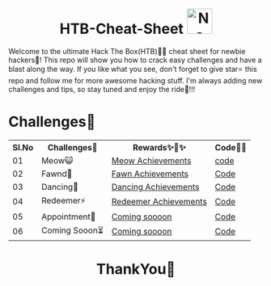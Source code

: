 <h1 align="center">HTB-Cheat-Sheet <img src="https://yt3.googleusercontent.com/ytc/AIdro_m8hs3PB35QV1toC1BNAoHVVDCKocacvWy7AD_wTg=s900-c-k-c0x00ffffff-no-rj" width="50px" alt="No image">  </h1>

Welcome to the ultimate Hack The Box(HTB)🧑‍💻 cheat sheet for newbie hackers🥷! This repo will show you how to crack easy challenges and have a blast along the way. If you like what you see, don't forget to give star⭐ this repo and follow me for more awesome hacking stuff. I'm always adding new challenges and tips, so stay tuned and enjoy the ride🤩!!!

# Challenges🎯

<table>

<tr>
<th>Sl.No</th>
<th>Challenges🎯</th>
<th>Rewards✨🎉✨</th>
<th>Code🧑‍💻</th>
</tr>

<tr>
<td>01</td>
<td>Meow😺</td>
<td><a href="https://www.hackthebox.com/achievement/machine/1868506/394">Meow Achievements</a></td>
<td><a href="https://github.com/theNareshofficial/HTB-Cheat-Sheet/blob/main/challenges/Meow.md">code</a></td>
</tr>

<tr>
<td>02</td>
<td>Fawnd🦌</td>
<td><a href="https://www.hackthebox.com/achievement/machine/1868506/393">Fawn Achievements</a></td>
<td><a href="https://github.com/theNareshofficial/HTB-Cheat-Sheet/blob/main/challenges/Fawn.md">Code</a></td>
</tr>


<tr>
<td>03</td>
<td>Dancing💃</td>
<td><a href="https://www.hackthebox.com/achievement/machine/1868506/395">Dancing Achievements</a></td>
<td><a href="https://github.com/theNareshofficial/HTB-Cheat-Sheet/blob/main/challenges/Dancing.md">Code</a></td>
</tr>


<tr>
<td>04</td>
<td>Redeemer⚡</td>
<td><a href="#">Redeemer Achievements</a></td>
<td><a href="https://github.com/theNareshofficial/HTB-Cheat-Sheet/blob/main/challenges/Redeemer.md">Code</a></td>
</tr>


<tr>
<td>05</td>
<td>Appointment🔔</td>
<td><a href="#">Coming soooon</a></td>
<td><a href="https://github.com/theNareshofficial/HTB-Cheat-Sheet/blob/main/challenges/Appointment.md">Code</a></td>
</tr>

<tr>
<td>06</td>
<td>Coming Sooon⏳</td>
<td><a href="#">Coming soooon</a></td>
<td><a href="#">Code</a></td>
</tr>

</table>

<h1 align="center">ThankYou🎉</h1>
